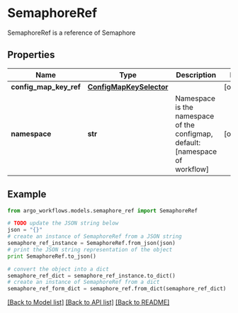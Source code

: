 # SemaphoreRef

SemaphoreRef is a reference of Semaphore

## Properties

Name | Type | Description | Notes
------------ | ------------- | ------------- | -------------
**config_map_key_ref** | [**ConfigMapKeySelector**](ConfigMapKeySelector.md) |  | [optional] 
**namespace** | **str** | Namespace is the namespace of the configmap, default: [namespace of workflow] | [optional] 

## Example

```python
from argo_workflows.models.semaphore_ref import SemaphoreRef

# TODO update the JSON string below
json = "{}"
# create an instance of SemaphoreRef from a JSON string
semaphore_ref_instance = SemaphoreRef.from_json(json)
# print the JSON string representation of the object
print SemaphoreRef.to_json()

# convert the object into a dict
semaphore_ref_dict = semaphore_ref_instance.to_dict()
# create an instance of SemaphoreRef from a dict
semaphore_ref_form_dict = semaphore_ref.from_dict(semaphore_ref_dict)
```
[[Back to Model list]](../README.md#documentation-for-models) [[Back to API list]](../README.md#documentation-for-api-endpoints) [[Back to README]](../README.md)


